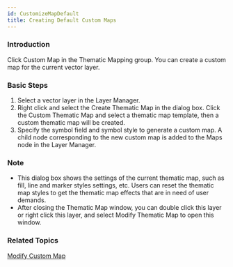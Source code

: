 ```yaml
---
id: CustomizeMapDefault
title: Creating Default Custom Maps
---
```

### Introduction

Click Custom Map in the Thematic Mapping group. You can create a custom map for the current vector layer.

### Basic Steps

  1. Select a vector layer in the Layer Manager.
  2. Right click and select the Create Thematic Map in the dialog box. Click the Custom Thematic Map and select a thematic map template, then a custom thematic map will be created.
  3. Specify the symbol field and symbol style to generate a custom map. A child node corresponding to the new custom map is added to the Maps node in the Layer Manager.

### Note

  * This dialog box shows the settings of the current thematic map, such as fill, line and marker styles settings, etc. Users can reset the thematic map styles to get the thematic map effects that are in need of user demands.
  * After closing the Thematic Map window, you can double click this layer or right click this layer, and select Modify Thematic Map to open this window.

### Related Topics

[Modify Custom Map](CustomizeMapGroupDia)


